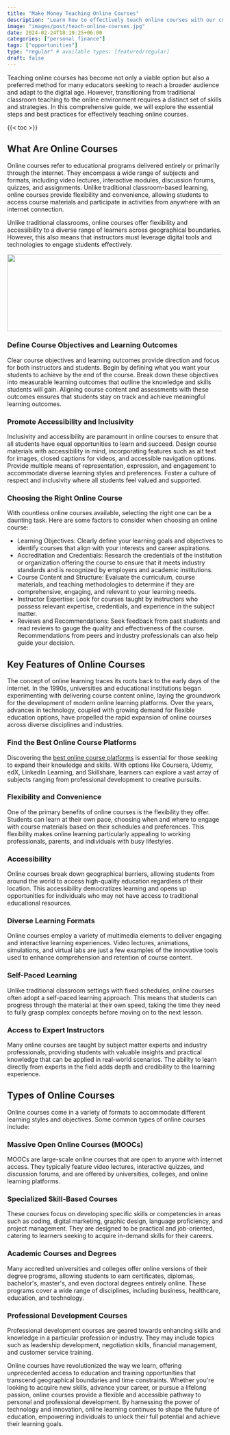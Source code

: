 ```yaml
---
title: "Make Money Teaching Online Courses"
description: "Learn how to effectively teach online courses with our comprehensive guide. Discover strategies for engaging students, fostering community, leveraging technology, and promoting inclusivity."
image: "images/post/teach-online-courses.jpg"
date: 2024-02-24T18:19:25+06:00
categories: ["personal finance"]
tags: ["opportunities"]
type: "regular" # available types: [featured/regular]
draft: false
---
```


Teaching online courses has become not only a viable option but also a preferred method for many educators seeking to reach a broader audience and adapt to the digital age. However, transitioning from traditional classroom teaching to the online environment requires a distinct set of skills and strategies. In this comprehensive guide, we will explore the essential steps and best practices for effectively teaching online courses.

{{< toc >}}

## What Are Online Courses

Online courses refer to educational programs delivered entirely or primarily through the internet. They encompass a wide range of subjects and formats, including video lectures, interactive modules, discussion forums, quizzes, and assignments. Unlike traditional classroom-based learning, online courses provide flexibility and convenience, allowing students to access course materials and participate in activities from anywhere with an internet connection.

Unlike traditional classrooms, online courses offer flexibility and accessibility to a diverse range of learners across geographical boundaries. However, this also means that instructors must leverage digital tools and technologies to engage students effectively.

<!-- Paste your Impact HTML code snippet here -->
<div id="impact-widget">
<a href="https://teachable.sjv.io/c/3661625/1682415/12646" target="_top" id="1682415"><img src="//a.impactradius-go.com/display-ad/12646-1682415" border="0" alt="" width="1456" height="180"/></a><img height="0" width="0" src="https://imp.pxf.io/i/3661625/1682415/12646" style="position:absolute;visibility:hidden;" border="0" /></div>

### Define Course Objectives and Learning Outcomes

Clear course objectives and learning outcomes provide direction and focus for both instructors and students. Begin by defining what you want your students to achieve by the end of the course. Break down these objectives into measurable learning outcomes that outline the knowledge and skills students will gain. Aligning course content and assessments with these outcomes ensures that students stay on track and achieve meaningful learning outcomes.

### Promote Accessibility and Inclusivity

Inclusivity and accessibility are paramount in online courses to ensure that all students have equal opportunities to learn and succeed. Design course materials with accessibility in mind, incorporating features such as alt text for images, closed captions for videos, and accessible navigation options. Provide multiple means of representation, expression, and engagement to accommodate diverse learning styles and preferences. Foster a culture of respect and inclusivity where all students feel valued and supported.

### Choosing the Right Online Course

With countless online courses available, selecting the right one can be a daunting task. Here are some factors to consider when choosing an online course:

- Learning Objectives: Clearly define your learning goals and objectives to identify courses that align with your interests and career aspirations.
- Accreditation and Credentials: Research the credentials of the institution or organization offering the course to ensure that it meets industry standards and is recognized by employers and academic institutions.
- Course Content and Structure: Evaluate the curriculum, course materials, and teaching methodologies to determine if they are comprehensive, engaging, and relevant to your learning needs.
- Instructor Expertise: Look for courses taught by instructors who possess relevant expertise, credentials, and experience in the subject matter.
- Reviews and Recommendations: Seek feedback from past students and read reviews to gauge the quality and effectiveness of the course. Recommendations from peers and industry professionals can also help guide your decision.

## Key Features of Online Courses

The concept of online learning traces its roots back to the early days of the internet. In the 1990s, universities and educational institutions began experimenting with delivering course content online, laying the groundwork for the development of modern online learning platforms. Over the years, advances in technology, coupled with growing demand for flexible education options, have propelled the rapid expansion of online courses across diverse disciplines and industries.

### Find the Best Online Course Platforms

Discovering the [best online course platforms](/blog/best-online-course-platforms) is essential for those seeking to expand their knowledge and skills. With options like Coursera, Udemy, edX, LinkedIn Learning, and Skillshare, learners can explore a vast array of subjects ranging from professional development to creative pursuits.

### Flexibility and Convenience

One of the primary benefits of online courses is the flexibility they offer. Students can learn at their own pace, choosing when and where to engage with course materials based on their schedules and preferences. This flexibility makes online learning particularly appealing to working professionals, parents, and individuals with busy lifestyles.

### Accessibility

Online courses break down geographical barriers, allowing students from around the world to access high-quality education regardless of their location. This accessibility democratizes learning and opens up opportunities for individuals who may not have access to traditional educational resources.

### Diverse Learning Formats

Online courses employ a variety of multimedia elements to deliver engaging and interactive learning experiences. Video lectures, animations, simulations, and virtual labs are just a few examples of the innovative tools used to enhance comprehension and retention of course content.

### Self-Paced Learning

Unlike traditional classroom settings with fixed schedules, online courses often adopt a self-paced learning approach. This means that students can progress through the material at their own speed, taking the time they need to fully grasp complex concepts before moving on to the next lesson.

### Access to Expert Instructors

Many online courses are taught by subject matter experts and industry professionals, providing students with valuable insights and practical knowledge that can be applied in real-world scenarios. The ability to learn directly from experts in the field adds depth and credibility to the learning experience.

## Types of Online Courses

Online courses come in a variety of formats to accommodate different learning styles and objectives. Some common types of online courses include:

### Massive Open Online Courses (MOOCs)

MOOCs are large-scale online courses that are open to anyone with internet access. They typically feature video lectures, interactive quizzes, and discussion forums, and are offered by universities, colleges, and online learning platforms.

### Specialized Skill-Based Courses

These courses focus on developing specific skills or competencies in areas such as coding, digital marketing, graphic design, language proficiency, and project management. They are designed to be practical and job-oriented, catering to learners seeking to acquire in-demand skills for their careers.

### Academic Courses and Degrees

Many accredited universities and colleges offer online versions of their degree programs, allowing students to earn certificates, diplomas, bachelor's, master's, and even doctoral degrees entirely online. These programs cover a wide range of disciplines, including business, healthcare, education, and technology.

### Professional Development Courses

Professional development courses are geared towards enhancing skills and knowledge in a particular profession or industry. They may include topics such as leadership development, negotiation skills, financial management, and customer service training.

Online courses have revolutionized the way we learn, offering unprecedented access to education and training opportunities that transcend geographical boundaries and time constraints. Whether you're looking to acquire new skills, advance your career, or pursue a lifelong passion, online courses provide a flexible and accessible pathway to personal and professional development. By harnessing the power of technology and innovation, online learning continues to shape the future of education, empowering individuals to unlock their full potential and achieve their learning goals.
